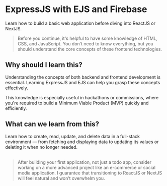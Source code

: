 # ExpressJS with EJS and Firebase
Learn how to build a basic web application before diving into ReactJS or NextJS.

> Before you continue, it's helpful to have some knowledge of HTML, CSS, and JavaScript. You don’t need to know everything, but you should understand the core concepts of these frontend technologies.

## Why should I learn this?
Understanding the concepts of both backend and frontend development is essential. Learning ExpressJS and EJS can help you grasp these concepts effectively.

This knowledge is especially useful in hackathons or commissions, where you're required to build a Minimum Viable Product (MVP) quickly and efficiently.

## What can we learn from this?
Learn how to create, read, update, and delete data in a full-stack environment — from fetching and displaying data to updating its values or deleting it when no longer needed.
<br><br>

> After building your first application, not just a todo app, consider working on a more advanced project like an e-commerce or social media application. I guarantee that transitioning to ReactJS or NextJS will feel natural and won’t overwhelm you.

